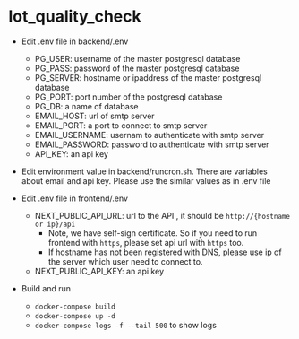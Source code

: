 # lot_quality_check

- Edit .env file in backend/.env
	- PG_USER: username of the master postgresql database
	- PG_PASS: password of the master postgresql database
	- PG_SERVER: hostname or ipaddress of the master postgresql database
	- PG_PORT: port number of the postgresql database
	- PG_DB: a name of database
	- EMAIL_HOST: url of smtp server
	- EMAIL_PORT: a port to connect to smtp server
	- EMAIL_USERNAME: usernam to authenticate with smtp server
	- EMAIL_PASSWORD: password to authenticate with smtp server
	- API_KEY: an api key
- Edit environment value in backend/runcron.sh. There are variables about email and api key. Please use the similar values as in .env file

- Edit .env file in frontend/.env
	- NEXT_PUBLIC_API_URL: url to the API , it should be `http://{hostname or ip}/api`
		- Note, we have self-sign certificate. So if you need to run frontend with `https`, please set api url with `https` too. 
		- If hostname has not been registered with DNS, please use ip of the server which user need to connect to.
	- NEXT_PUBLIC_API_KEY: an api key

- Build and run
	- `docker-compose build`
	- `docker-compose up -d`
	- `docker-compose logs -f --tail 500` to show logs
	